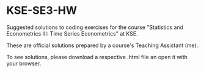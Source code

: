 # KSE-SE3-HW

Suggested solutions to coding exercises for the course "Statistics and Econometrics III: Time Series Econometrics" at KSE.

These are official solutions prepared by a course's Teaching Assistant (me).

To see solutions, please download a respective .html file an open it with your browser.
